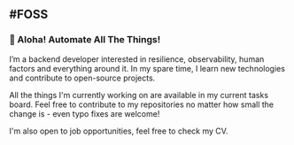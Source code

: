 #FOSS
------------------------------------------
### :wave: Aloha! Automate All The Things!

I’m a backend developer interested in resilience, observability, human factors and everything around it. In my spare time, I learn new technologies and contribute to open-source projects.

All the things I'm currently working on are available in my current tasks board. Feel free to contribute to my repositories no matter how small the change is - even typo fixes are welcome!

I'm also open to job opportunities, feel free to check my CV.
